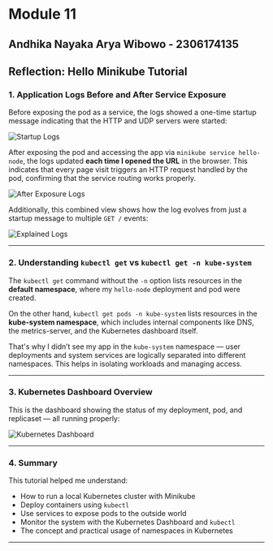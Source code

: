 # Module 11
## Andhika Nayaka Arya Wibowo - 2306174135

## Reflection: Hello Minikube Tutorial

### 1. Application Logs Before and After Service Exposure

Before exposing the pod as a service, the logs showed a one-time startup message indicating that the HTTP and UDP servers were started:

![Startup Logs](module-11/img/sslogs.png)

After exposing the pod and accessing the app via `minikube service hello-node`, the logs updated **each time I opened the URL** in the browser. This indicates that every page visit triggers an HTTP request handled by the pod, confirming that the service routing works properly.

![After Exposure Logs](module-11/img/ss1.png)

Additionally, this combined view shows how the log evolves from just a startup message to multiple `GET /` events:

![Explained Logs](module-11/img/ss2.png)

---

### 2. Understanding `kubectl get` vs `kubectl get -n kube-system`

The `kubectl get` command without the `-n` option lists resources in the **default namespace**, where my `hello-node` deployment and pod were created.

On the other hand, `kubectl get pods -n kube-system` lists resources in the **kube-system namespace**, which includes internal components like DNS, the metrics-server, and the Kubernetes dashboard itself.

That's why I didn’t see my app in the `kube-system` namespace — user deployments and system services are logically separated into different namespaces. This helps in isolating workloads and managing access.

---

### 3. Kubernetes Dashboard Overview

This is the dashboard showing the status of my deployment, pod, and replicaset — all running properly:

![Kubernetes Dashboard](module-11/img/dashboard.png)

---

### 4. Summary

This tutorial helped me understand:
- How to run a local Kubernetes cluster with Minikube
- Deploy containers using `kubectl`
- Use services to expose pods to the outside world
- Monitor the system with the Kubernetes Dashboard and `kubectl`
- The concept and practical usage of namespaces in Kubernetes

---